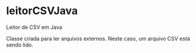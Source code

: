 # leitorCSVJava
Leitor de CSV em Java

Classe criada para ler arquivos externos. Neste caso, um arquivo CSV está sendo lido.
